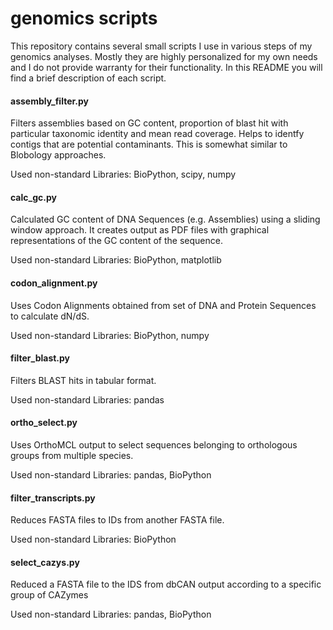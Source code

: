 genomics scripts
=========

This repository contains several small scripts I use in various steps of my genomics analyses. Mostly they are highly personalized for my own needs and I do not provide warranty for their functionality. In this README you will find a brief description of each script.


#### assembly_filter.py

Filters assemblies based on GC content, proportion of blast hit with particular taxonomic identity and mean read coverage.
Helps to identfy contigs that are potential contaminants. This is somewhat similar to Blobology approaches.

Used non-standard Libraries:
BioPython, scipy, numpy


#### calc_gc.py

Calculated GC content of DNA Sequences (e.g. Assemblies) using a sliding window approach. It creates output as PDF files with graphical representations of the GC content of the sequence.

Used non-standard Libraries:
BioPython, matplotlib

#### codon_alignment.py

Uses Codon Alignments obtained from set of DNA and Protein Sequences to calculate dN/dS.

Used non-standard Libraries:
BioPython, numpy

#### filter_blast.py

Filters BLAST hits in tabular format.

Used non-standard Libraries:
pandas

#### ortho_select.py

Uses OrthoMCL output to select sequences belonging to orthologous groups from multiple species.

Used non-standard Libraries:
pandas, BioPython

#### filter_transcripts.py

Reduces FASTA files to IDs from another FASTA file.

Used non-standard Libraries:
BioPython

#### select_cazys.py

Reduced a FASTA file to the IDS from dbCAN output according to a specific group of CAZymes

Used non-standard Libraries:
pandas, BioPython


